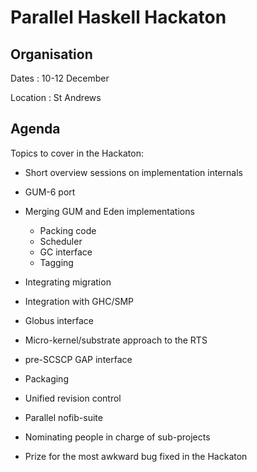 # Parallel Haskell Hackaton

## Organisation


Dates : 10-12 December


Location : St Andrews

## Agenda


Topics to cover in the Hackaton:

- Short overview sessions on implementation internals
- GUM-6 port
- Merging GUM and Eden implementations

  - Packing code
  - Scheduler
  - GC interface
  - Tagging
- Integrating migration
- Integration with GHC/SMP
- Globus interface
- Micro-kernel/substrate approach to the RTS
- pre-SCSCP GAP interface
- Packaging
- Unified revision control
- Parallel nofib-suite
- Nominating people in charge of sub-projects
- Prize for the most awkward bug fixed in the Hackaton
